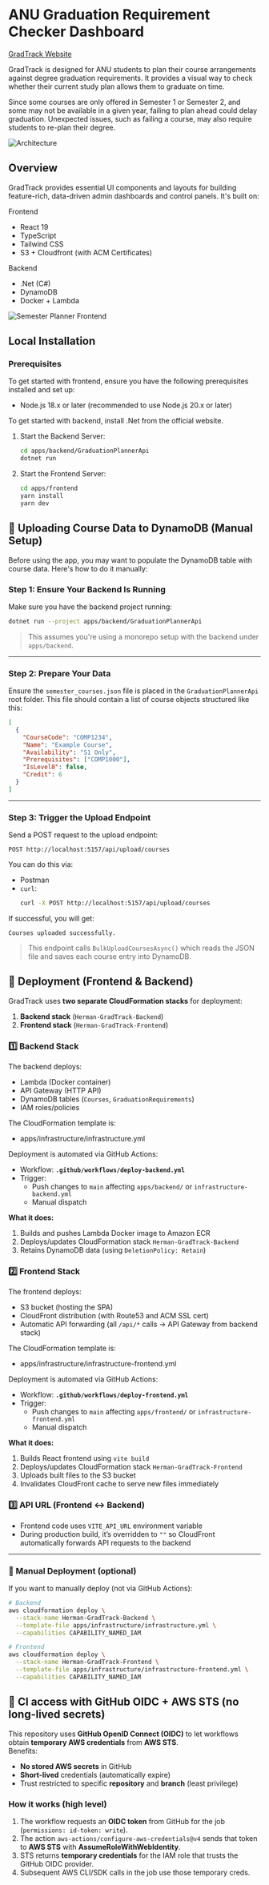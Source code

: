# ANU Graduation Requirement Checker Dashboard

[GradTrack Website](https://gradtrack.herman-tang.com)

GradTrack is designed for ANU students to plan their course arrangements against degree graduation requirements. It provides a visual way to check whether their current study plan allows them to graduate on time.

Since some courses are only offered in Semester 1 or Semester 2, and some may not be available in a given year, failing to plan ahead could delay graduation. Unexpected issues, such as failing a course, may also require students to re-plan their degree.

![Architecture](./apps/frontend/public/images/GradTrack-ANU-Architecture.png)

## Overview

GradTrack provides essential UI components and layouts for building feature-rich, data-driven admin dashboards and
control panels. It's built on:

Frontend
- React 19
- TypeScript
- Tailwind CSS
- S3 + Cloudfront (with ACM Certificates)

Backend
- .Net (C#)
- DynamoDB
- Docker + Lambda

![Semester Planner Frontend](./apps/frontend/public/images/Planner.png)

## Local Installation

### Prerequisites

To get started with frontend, ensure you have the following prerequisites installed and set up:

- Node.js 18.x or later (recommended to use Node.js 20.x or later)

To get started with backend, install .Net from the official website.

1. Start the Backend Server:

   ```bash
   cd apps/backend/GraduationPlannerApi
   dotnet run
   ```

2. Start the Frontend Server:
   ```bash
   cd apps/frontend
   yarn install
   yarn dev
   ```

## 📝 Uploading Course Data to DynamoDB (Manual Setup)

Before using the app, you may want to populate the DynamoDB table with course data. Here's how to do it manually:

### Step 1: Ensure Your Backend Is Running

Make sure you have the backend project running:

```bash
dotnet run --project apps/backend/GraduationPlannerApi
```

> This assumes you're using a monorepo setup with the backend under `apps/backend`.

---

### Step 2: Prepare Your Data

Ensure the `semester_courses.json` file is placed in the `GraduationPlannerApi` root folder. This file should contain a list of course objects structured like this:

```json
[
  {
    "CourseCode": "COMP1234",
    "Name": "Example Course",
    "Availability": "S1 Only",
    "Prerequisites": ["COMP1000"],
    "IsLevel8": false,
    "Credit": 6
  }
]
```

---

### Step 3: Trigger the Upload Endpoint

Send a POST request to the upload endpoint:

```
POST http://localhost:5157/api/upload/courses
```

You can do this via:
- Postman
- `curl`:
  ```bash
  curl -X POST http://localhost:5157/api/upload/courses
  ```

If successful, you will get:

```
Courses uploaded successfully.
```

> This endpoint calls `BulkUploadCoursesAsync()` which reads the JSON file and saves each course entry into DynamoDB.

## 🚀 Deployment (Frontend & Backend)

GradTrack uses **two separate CloudFormation stacks** for deployment:  
1. **Backend stack** (`Herman-GradTrack-Backend`)  
2. **Frontend stack** (`Herman-GradTrack-Frontend`)  

### 1️⃣ Backend Stack
The backend deploys:
- Lambda (Docker container)  
- API Gateway (HTTP API)  
- DynamoDB tables (`Courses`, `GraduationRequirements`)  
- IAM roles/policies  

The CloudFormation template is:  
- apps/infrastructure/infrastructure.yml


Deployment is automated via GitHub Actions:  
- Workflow: **`.github/workflows/deploy-backend.yml`**
- Trigger:  
  - Push changes to `main` affecting `apps/backend/` or `infrastructure-backend.yml`
  - Manual dispatch

**What it does:**  
1. Builds and pushes Lambda Docker image to Amazon ECR  
2. Deploys/updates CloudFormation stack `Herman-GradTrack-Backend`  
3. Retains DynamoDB data (using `DeletionPolicy: Retain`)  

### 2️⃣ Frontend Stack
The frontend deploys:
- S3 bucket (hosting the SPA)  
- CloudFront distribution (with Route53 and ACM SSL cert)  
- Automatic API forwarding (all `/api/*` calls → API Gateway from backend stack)

The CloudFormation template is:  
- apps/infrastructure/infrastructure-frontend.yml

Deployment is automated via GitHub Actions:  
- Workflow: **`.github/workflows/deploy-frontend.yml`**
- Trigger:  
  - Push changes to `main` affecting `apps/frontend/` or `infrastructure-frontend.yml`
  - Manual dispatch

**What it does:**  
1. Builds React frontend using `vite build`  
2. Deploys/updates CloudFormation stack `Herman-GradTrack-Frontend`  
3. Uploads built files to the S3 bucket  
4. Invalidates CloudFront cache to serve new files immediately  

### 3️⃣ API URL (Frontend ↔ Backend)
- Frontend code uses `VITE_API_URL` environment variable  
- During production build, it’s overridden to `""` so CloudFront automatically forwards API requests to the backend

---

### 🔧 Manual Deployment (optional)

If you want to manually deploy (not via GitHub Actions):  
```bash
# Backend
aws cloudformation deploy \
  --stack-name Herman-GradTrack-Backend \
  --template-file apps/infrastructure/infrastructure.yml \
  --capabilities CAPABILITY_NAMED_IAM

# Frontend
aws cloudformation deploy \
  --stack-name Herman-GradTrack-Frontend \
  --template-file apps/infrastructure/infrastructure-frontend.yml \
  --capabilities CAPABILITY_NAMED_IAM
```
## 🔐 CI access with GitHub OIDC + AWS STS (no long‑lived secrets)

This repository uses **GitHub OpenID Connect (OIDC)** to let workflows obtain **temporary AWS credentials** from **AWS STS**.  
Benefits:
- **No stored AWS secrets** in GitHub  
- **Short‑lived** credentials (automatically expire)  
- Trust restricted to specific **repository** and **branch** (least privilege)

### How it works (high level)
1. The workflow requests an **OIDC token** from GitHub for the job (`permissions: id-token: write`).  
2. The action `aws-actions/configure-aws-credentials@v4` sends that token to **AWS STS** with **AssumeRoleWithWebIdentity**.  
3. STS returns **temporary credentials** for the IAM role that trusts the GitHub OIDC provider.  
4. Subsequent AWS CLI/SDK calls in the job use those temporary creds.
  